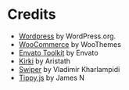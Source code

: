 
# Credits

* [Wordpress](https://wordpress.org/) by WordPress.org.
* [WooCommerce](http://www.woothemes.com/woocommerce/) by WooThemes
* [Envato Toolkit](https://github.com/envato/envato-wordpress-toolkit/) by Envato
* [Kirki](https://aristath.github.io/kirki/) by Aristath
* [Swiper](https://swiperjs.com/) by Vladimir Kharlampidi
* [Tippy.js](https://atomiks.github.io/tippyjs/) by James N